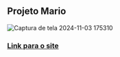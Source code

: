 ## Projeto Mario

![Captura de tela 2024-11-03 175310](https://github.com/user-attachments/assets/535fef26-656b-467b-ad2c-e61eb74963fa)

### [Link para o site](https://leuxtc.github.io/Projeto-mario/)
